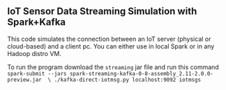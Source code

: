 ## IoT Sensor Data Streaming Simulation with Spark+Kafka

This code simulates the connection between an IoT server (physical or cloud-based) and a client pc.
You can either use in local Spark or in any Hadoop distro VM.

To run the program download the `streaming` jar file and run this command `spark-submit --jars spark-streaming-kafka-0-8-assembly_2.11-2.0.0-preview.jar  \
./kafka-direct-iotmsg.py localhost:9092 iotmsgs`
